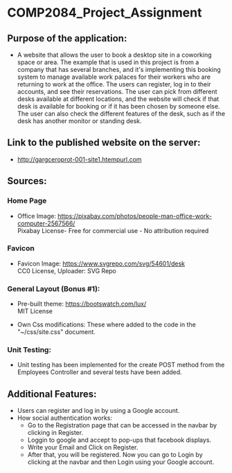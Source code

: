 # COMP2084_Project_Assignment
## Purpose of the application:
- A website that allows the user to book a desktop site in a coworking space or area. The example that is used in this project is from a company that has several branches, and it's implementing this booking system to manage available work palaces for their workers who are returning to work at the office. The users can register, log in to their accounts, and see their reservations. The user can pick from different desks available at different locations, and the website will check if that desk is available for booking or if it has been chosen by someone else. The user can also check the different features of the desk, such as if the desk has another monitor or standing desk.

## Link to the published website on the server:
- http://gargceroprot-001-site1.htempurl.com
 
## Sources:
### Home Page
- Office Image: https://pixabay.com/photos/people-man-office-work-computer-2567566/  <br />
                Pixabay License-  Free for commercial use - No attribution required
                
### Favicon
- Favicon Image: https://www.svgrepo.com/svg/54601/desk <br />
                CC0 License, Uploader: SVG Repo
            
### General Layout (Bonus #1):            
- Pre-built theme:  https://bootswatch.com/lux/ <br />
                 MIT License
                
- Own Css modifications: These where added to the code in the "~/css/site.css" document. <br />

### Unit Testing:
- Unit testing has been implemented for the create POST method from the Employees Controller and several tests have been added.

## Additional Features:
- Users can register and log in by using a Google account.
- How social authentication works:
  - Go to the Registration page that can be accessed in the navbar by clicking in Register.
  - Loggin to google and accept to pop-ups that facebook displays.
  - Write your Email and Click on Register.
  - After that, you will be registered. Now you can go to Login by clicking at the navbar and then Login using your Google account.


